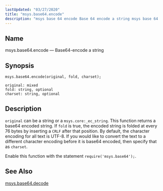 ```yaml
---
lastUpdated: "03/27/2020"
title: "msys.base64.encode"
description: "msys base 64 encode Base 64 encode a string msys base 64 encode original fold charset original can be a string or a msys core ec string This function returns a base 64 encoded string If fold is true the encoded string is folded at every 76 bytes by inserting..."
---
```


<a name="lua.ref.msys.base64.encode"></a> 
## Name

msys.base64.encode — Base64-encode a string

<a name="idp17543264"></a> 
## Synopsis

`msys.base64.encode(original, fold, charset);`

```
original: mixed
fold: string, optional
charset: string, optional
```
<a name="idp17546304"></a> 
## Description

`original` can be a string or a `msys.core:_ec_string`. This function returns a base64 encoded string. If `fold` is true, the encoded string is folded at every 76 bytes by inserting a `CRLF` after that position. By default, the character encoding for all text is UTF-8\. If you would like to convert the text to a different character encoding before it is base64 encoded, then specify that as `charset`.

Enable this function with the statement `require('msys.base64');`.

<a name="idp17551584"></a> 
## See Also

[msys.base64.decode](/momentum/4/lua/ref-msys-base-64-decode)